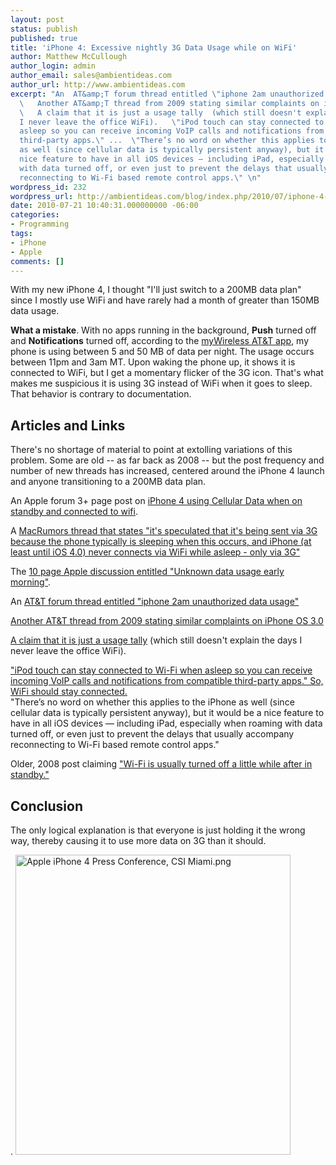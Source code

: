 ```yaml
---
layout: post
status: publish
published: true
title: 'iPhone 4: Excessive nightly 3G Data Usage while on WiFi'
author: Matthew McCullough
author_login: admin
author_email: sales@ambientideas.com
author_url: http://www.ambientideas.com
excerpt: "An  AT&amp;T forum thread entitled \"iphone 2am unauthorized data usage\"
  \   Another AT&amp;T thread from 2009 stating similar complaints on iPhone OS 3.0
  \   A claim that it is just a usage tally  (which still doesn't explain the days
  I never leave the office WiFi).   \"iPod touch can stay connected to Wi-Fi when
  asleep so you can receive incoming VoIP calls and notifications from compatible
  third-party apps.\" ...  \"There’s no word on whether this applies to the iPhone
  as well (since cellular data is typically persistent anyway), but it would be a
  nice feature to have in all iOS devices — including iPad, especially when roaming
  with data turned off, or even just to prevent the delays that usually accompany
  reconnecting to Wi-Fi based remote control apps.\" \n"
wordpress_id: 232
wordpress_url: http://ambientideas.com/blog/index.php/2010/07/iphone-4-excessive-nightly-3g-data-usage-while-on-wifi/
date: 2010-07-21 10:40:31.000000000 -06:00
categories:
- Programming
tags:
- iPhone
- Apple
comments: []
---
```

<p>With my new iPhone 4, I thought "I'll just switch to a 200MB data plan" since I mostly use WiFi and have rarely had a month of greater than 150MB data usage.</p>

<p><b>What a mistake</b>. With no apps running in the background, <b>Push</b> turned off and <b>Notifications</b> turned off, according to the <a href="http://itunes.apple.com/us/app/at-t-mywireless-mobile/id309172177?mt=8" target="_blank">myWireless AT&amp;T app</a>, my phone is using between 5 and 50 MB of data per night.  The usage occurs between 11pm and 3am MT. Upon waking the phone up, it shows it is connected to WiFi, but I get a momentary flicker of the 3G icon. That's what makes me suspicious it is using 3G instead of WiFi when it goes to sleep. That behavior is contrary to documentation.</p>

<h2>Articles and Links</h2>

<p>There's no shortage of material to point at extolling variations of this problem. Some are old -- as far back as 2008 -- but the post frequency and number of new threads has increased, centered around the iPhone 4 launch and anyone transitioning to a 200MB data plan.</p>

<p>An Apple forum 3+ page post on <a href="http://discussions.apple.com/thread.jspa?threadID=2492572" target="_blank">iPhone 4 using Cellular Data when on standby and connected to wifi</a>.</p>

<p>
A <a href="http://forums.macrumors.com/showthread.php?t=929936&amp;page=2" target="_blank">MacRumors thread that states "it's speculated that it's being sent via 3G because the phone typically is sleeping when this occurs, and iPhone (at least until iOS 4.0) never connects via WiFi while asleep - only via 3G"</a></p>

<p>The <a href="http://discussions.apple.com/thread.jspa?threadID=2450738" target="_blank">10 page Apple discussion entitled "Unknown data usage early morning"</a>.</p>

<p>An <a href="http://forums.wireless.att.com/t5/Apple/iphone-2am-unauthorized-data-usage/td-p/1959513/page/3" target="_blank">AT&amp;T forum thread entitled "iphone 2am unauthorized data usage"</a></p>

<p><a href="http://forums.wireless.att.com/t5/Apple/iphone-data-charges/m-p/1821920" target="_blank">Another AT&amp;T thread from 2009 stating similar complaints on iPhone OS 3.0</a></p>

<p><a href="http://forums.macrumors.com/showthread.php?t=967349" target="_blank">A claim that it is just a usage tally</a> (which still doesn't explain the days I never leave the office WiFi).</p>

<p><a href="http://www.funkyspacemonkey.com/ios-4-ipod-touch-stay-connected-wifi-asleep-receive-voip-calls-notification" target="_blank">"iPod touch can stay connected to Wi-Fi when asleep so you can receive incoming VoIP calls and notifications from compatible third-party apps." So, WiFi should stay connected.</a><br/>
"There’s no word on whether this applies to the iPhone as well (since cellular data is typically persistent anyway), but it would be a nice feature to have in all iOS devices — including iPad, especially when roaming with data turned off, or even just to prevent the delays that usually accompany reconnecting to Wi-Fi based remote control apps."</p>


<p>Older, 2008 post claiming <a href="http://www.geekzone.co.nz/forums.asp?forumid=76&amp;topicid=24034" target="_blank">"Wi-Fi is usually turned off a little while after in standby."</a></p>

<h2>Conclusion</h2>
<p>The only logical explanation is that everyone is just holding it the wrong way, thereby causing it to use more data on 3G than it should.</p>
<p>.
<img src="http://ambientideas.com/blog/wp-content/uploads/2010/07/Apple-iPhone-4-Press-Conference-CSI-Miami.png" width="440" height="480" alt="Apple iPhone 4 Press Conference, CSI Miami.png" />
</p>
